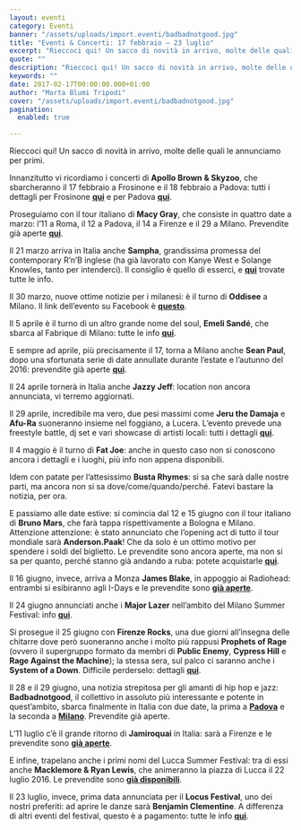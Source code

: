 ```yaml
---
layout: eventi
category: Eventi
banner: "/assets/uploads/import.eventi/badbadnotgood.jpg"
title: "Eventi & Concerti: 17 febbraio – 23 luglio"
excerpt: "Rieccoci qui! Un sacco di novità in arrivo, molte delle quali le annunciamo per primi. Innanzitutto vi ricordiamo i concerti di Apollo Brown & Skyzoo, che sbarcheranno il 17 febbraio a Frosinone e il 18 febbraio a Padova: tutti i dettagli per Frosinone qui e per Padova qui. Proseguiamo con il tour italiano di Macy Gray, che consiste in quattro [&hellip"
quote: ""
description: "Rieccoci qui! Un sacco di novità in arrivo, molte delle quali le annunciamo per primi. Innanzitutto vi ricordiamo i concerti di Apollo Brown & Skyzoo, che sbarcheranno il 17 febbraio a Frosinone e il 18 febbraio a Padova: tutti i dettagli per Frosinone qui e per Padova qui. Proseguiamo con il tour italiano di Macy Gray, che consiste in quattro [&hellip"
keywords: ""
date: 2017-02-17T00:00:00.000+01:00
author: "Marta Blumi Tripodi"
cover: "/assets/uploads/import.eventi/badbadnotgood.jpg"
pagination:
  enabled: true

---
```


Rieccoci qui! Un sacco di novità in arrivo, molte delle quali le annunciamo per primi.

Innanzitutto vi ricordiamo i concerti di **Apollo Brown & Skyzoo**, che sbarcheranno il 17 febbraio a Frosinone e il 18 febbraio a Padova: tutti i dettagli per Frosinone [**qui**](https://www.facebook.com/events/170543620091790/) e per Padova [**qui**](https://www.facebook.com/events/1806344269633910/).

Proseguiamo con il tour italiano di **Macy Gray**, che consiste in quattro date a marzo: l’11 a Roma, il 12 a Padova, il 14 a Firenze e il 29 a Milano. Prevendite già aperte [**qui**](http://www.vivoconcerti.com/artisti/macy-gray).

Il 21 marzo arriva in Italia anche **Sampha**, grandissima promessa del contemporary R’n’B inglese (ha già lavorato con Kanye West e Solange Knowles, tanto per intenderci). Il consiglio è quello di esserci, e [**qui**](https://www.facebook.com/events/1267198993332418/) trovate tutte le info.

Il 30 marzo, nuove ottime notizie per i milanesi: è il turno di **Oddisee** a Milano. Il link dell’evento su Facebook è [**questo**](https://www.facebook.com/events/183533378790064/?notif%5Ft=plan%5Fuser%5Finvited&notif%5Fid=1485279764324676).

Il 5 aprile è il turno di un altro grande nome del soul, **Emeli Sandé**, che sbarca al Fabrique di Milano: tutte le info [**qui**](https://www.livenation.it/artist/emeli-sand%C3%A9-tickets).

E sempre ad aprile, più precisamente il 17, torna a Milano anche **Sean Paul**, dopo una sfortunata serie di date annullate durante l’estate e l’autunno del 2016: prevendite già aperte [**qui**](http://www.ticketone.it/sean-paul.html?affiliate=ITT&doc=artistPages/overview&fun=artist&action=overview&kuid=462832).

Il 24 aprile tornerà in Italia anche **Jazzy Jeff**: location non ancora annunciata, vi terremo aggiornati.

Il 29 aprile, incredibile ma vero, due pesi massimi come **Jeru the Damaja** e **Afu-Ra** suoneranno insieme nel foggiano, a Lucera. L’evento prevede una freestyle battle, dj set e vari showcase di artisti locali: tutti i dettagli [**qui**](https://www.facebook.com/events/1876551365920488/).

Il 4 maggio è il turno di **Fat Joe**: anche in questo caso non si conoscono ancora i dettagli e i luoghi, più info non appena disponibili.

Idem con patate per l’attesissimo **Busta Rhymes**: si sa che sarà dalle nostre parti, ma ancora non si sa dove/come/quando/perché. Fatevi bastare la notizia, per ora.

E passiamo alle date estive: si comincia dal 12 e 15 giugno con il tour italiano di **Bruno Mars**, che farà tappa rispettivamente a Bologna e Milano. Attenzione attenzione: è stato annunciato che l’opening act di tutto il tour mondiale sarà **Anderson.Paak**! Che da solo è un ottimo motivo per spendere i soldi del biglietto. Le prevendite sono ancora aperte, ma non si sa per quanto, perché stanno già andando a ruba: potete acquistarle [**qui**](http://www.ticketone.it/bruno-mars.html?doc=artistPages/overview&fun=artist&action=overview&kuid=458558).

Il 16 giugno, invece, arriva a Monza **James Blake**, in appoggio ai Radiohead: entrambi si esibiranno agli I-Days e le prevendite sono [**già aperte**](http://www.indipendente.com/C1/1838/Content.aspx/Eventi/Radiohead%5Fe%5FJames%5FBlake%5F16%5F06%5F2017#.WHPGd7bhCRs).

Il 24 giugno annunciati anche i **Major Lazer** nell’ambito del Milano Summer Festival: info [**qui**](https://www.facebook.com/events/371825963182867/).

Si prosegue il 25 giugno con **Firenze Rocks**, una due giorni all’insegna delle chitarre dove però suoneranno anche i molto più rappusi **Prophets of Rage** (ovvero il supergruppo formato da membri di **Public Enemy**, **Cypress Hill** e **Rage Against the Machine**); la stessa sera, sul palco ci saranno anche i **System of a Down**. Difficile perderselo: dettagli [**qui**](https://www.facebook.com/firenzerocks/).

Il 28 e il 29 giugno, una notizia strepitosa per gli amanti di hip hop e jazz: **Badbadnotgood**, il collettivo in assoluto più interessante e potente in quest’ambito, sbarca finalmente in Italia con due date, la prima a [**Padova**](http://www.mailticket.it/evento/9991) e la seconda a [**Milano**](http://www.mailticket.it/evento/9988). Prevendite già aperte.

L’11 luglio c’è il grande ritorno di **Jamiroquai** in Italia: sarà a Firenze e le prevendite sono [**già aperte**](https://www.livenation.it/artist/jamiroquai-tickets).

E infine, trapelano anche i primi nomi del Lucca Summer Festival: tra di essi anche **Macklemore & Ryan Lewis**, che animeranno la piazza di Lucca il 22 luglio 2016\. Le prevendite sono [**già disponibili**](http://www.ticketone.it/macklemore-and-ryan-lewis-lucca-biglietti.html?affiliate=ITT&doc=artistPages%2Ftickets&fun=artist&action=tickets&key=1805316%249228159&jumpIn=yTix&kuid=466583&from=erdetaila).

Il 23 luglio, invece, prima data annunciata per il **Locus Festival**, uno dei nostri preferiti: ad aprire le danze sarà **Benjamin Clementine**. A differenza di altri eventi del festival, questo è a pagamento: tutte le info [**qui**](http://www.locusfestival.it/site/?p=2352).